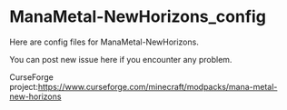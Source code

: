 # ManaMetal-NewHorizons_config

Here are config files for ManaMetal-NewHorizons.

You can post new issue here if you encounter any problem.

CurseForge project:https://www.curseforge.com/minecraft/modpacks/mana-metal-new-horizons
